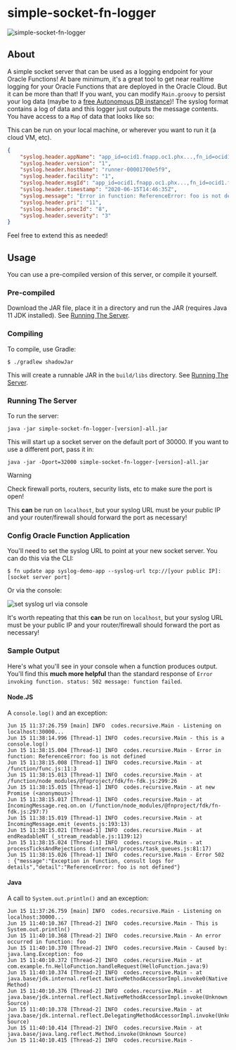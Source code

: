# simple-socket-fn-logger

![simple-socket-fn-logger](https://github.com/recursivecodes/simple-socket-fn-logger/workflows/simple-socket-fn-logger/badge.svg)

## About

A simple socket server that can be used as a logging endpoint for your Oracle Functions! At bare minimum, it's a great tool to get near realtime logging for your Oracle Functions that are deployed in the Oracle Cloud. But it can be more than that! If you want, you can modify `Main.groovy` to persist your log data (maybe to a [free Autonomous DB instance](https://oracle.com/cloud/free))! The syslog format contains a log of data and this logger just outputs the message contents. You have access to a `Map` of data that looks like so:

This can be run on your local machine, or wherever you want to run it (a cloud VM, etc).

```json
{
    "syslog.header.appName": "app_id=ocid1.fnapp.oc1.phx...,fn_id=ocid1.fnfunc.oc1.phx...",
    "syslog.header.version": "1",
    "syslog.header.hostName": "runner-00001700e5f9",
    "syslog.header.facility": "1",
    "syslog.header.msgId": "app_id=ocid1.fnapp.oc1.phx...,fn_id=ocid1.fnfunc.oc1.phx...",
    "syslog.header.timestamp": "2020-06-15T14:46:35Z",
    "syslog.message": "Error in function: ReferenceError: foo is not defined",
    "syslog.header.pri": "11",
    "syslog.header.procId": "8",
    "syslog.header.severity": "3"
}
```

Feel free to extend this as needed!

## Usage

You can use a pre-compiled version of this server, or compile it yourself.  

### Pre-compiled

Download the JAR file, place it in a directory and run the JAR (requires Java 11 JDK installed). See [Running The Server](#running-the-server).

### Compiling

To compile, use Gradle:

```shell script
$ ./gradlew shadowJar
```

This will create a runnable JAR in the `build/libs` directory.  See [Running The Server](#running-the-server).

### Running The Server

To run the server:

```shell script
java -jar simple-socket-fn-logger-[version]-all.jar
```

This will start up a socket server on the default port of 30000. If you want to use a different port, pass it in:

```shell script
java -jar -Dport=32000 simple-socket-fn-logger-[version]-all.jar
```

>[!WARNING]
>Check firewall ports, routers, security lists, etc to make sure the port is open! 

This **can** be run on `localhost`, but your syslog URL must be your public IP and your router/firewall should forward the port as necessary!

### Config Oracle Function Application

You'll need to set the syslog URL to point at your new socket server. You can do this via the CLI:

```shell script
$ fn update app syslog-demo-app --syslog-url tcp://[your public IP]:[socket server port]
```

Or via the console:

![set syslog url via console](https://objectstorage.us-phoenix-1.oraclecloud.com/n/toddrsharp/b/readme-assets/o/2020-06-15_10-58-38.png)

It's worth repeating that this **can** be run on `localhost`, but your syslog URL must be your public IP and your router/firewall should forward the port as necessary!

### Sample Output

Here's what you'll see in your console when a function produces output. You'll find this **much more helpful** than the standard response of `Error invoking function. status: 502 message: function failed`.

#### Node.JS 

A `console.log()` and an exception:

```shell script
Jun 15 11:37:26.759 [main] INFO  codes.recursive.Main - Listening on localhost:30000...
Jun 15 11:38:14.996 [Thread-1] INFO  codes.recursive.Main - this is a console.log()
Jun 15 11:38:15.004 [Thread-1] INFO  codes.recursive.Main - Error in function: ReferenceError: foo is not defined
Jun 15 11:38:15.008 [Thread-1] INFO  codes.recursive.Main - at /function/func.js:11:3
Jun 15 11:38:15.013 [Thread-1] INFO  codes.recursive.Main - at /function/node_modules/@fnproject/fdk/fn-fdk.js:299:26
Jun 15 11:38:15.015 [Thread-1] INFO  codes.recursive.Main - at new Promise (<anonymous>)
Jun 15 11:38:15.017 [Thread-1] INFO  codes.recursive.Main - at IncomingMessage.req.on.on (/function/node_modules/@fnproject/fdk/fn-fdk.js:297:7)
Jun 15 11:38:15.019 [Thread-1] INFO  codes.recursive.Main - at IncomingMessage.emit (events.js:193:13)
Jun 15 11:38:15.021 [Thread-1] INFO  codes.recursive.Main - at endReadableNT (_stream_readable.js:1139:12)
Jun 15 11:38:15.024 [Thread-1] INFO  codes.recursive.Main - at processTicksAndRejections (internal/process/task_queues.js:81:17)
Jun 15 11:38:15.026 [Thread-1] INFO  codes.recursive.Main - Error 502 : {"message":"Exception in function, consult logs for details","detail":"ReferenceError: foo is not defined"}
```

#### Java

A call to `System.out.println()` and an exception:

```shell script
Jun 15 11:37:26.759 [main] INFO  codes.recursive.Main - Listening on localhost:30000...
Jun 15 11:40:10.367 [Thread-2] INFO  codes.recursive.Main - This is System.out.println()
Jun 15 11:40:10.368 [Thread-2] INFO  codes.recursive.Main - An error occurred in function: foo
Jun 15 11:40:10.370 [Thread-2] INFO  codes.recursive.Main - Caused by: java.lang.Exception: foo
Jun 15 11:40:10.372 [Thread-2] INFO  codes.recursive.Main - at com.example.fn.HelloFunction.handleRequest(HelloFunction.java:9)
Jun 15 11:40:10.374 [Thread-2] INFO  codes.recursive.Main - at java.base/jdk.internal.reflect.NativeMethodAccessorImpl.invoke0(Native Method)
Jun 15 11:40:10.376 [Thread-2] INFO  codes.recursive.Main - at java.base/jdk.internal.reflect.NativeMethodAccessorImpl.invoke(Unknown Source)
Jun 15 11:40:10.378 [Thread-2] INFO  codes.recursive.Main - at java.base/jdk.internal.reflect.DelegatingMethodAccessorImpl.invoke(Unknown Source)
Jun 15 11:40:10.414 [Thread-2] INFO  codes.recursive.Main - at java.base/java.lang.reflect.Method.invoke(Unknown Source)
Jun 15 11:40:10.415 [Thread-2] INFO  codes.recursive.Main -
```